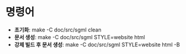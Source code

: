 # 명령어

- **초기화**: make -C doc/src/sgml clean
- **문서 생성**: make -C doc/src/sgml STYLE=website html
- **강제 빌드 후 문서 생성**: make -C doc/src/sgml STYLE=website html -B